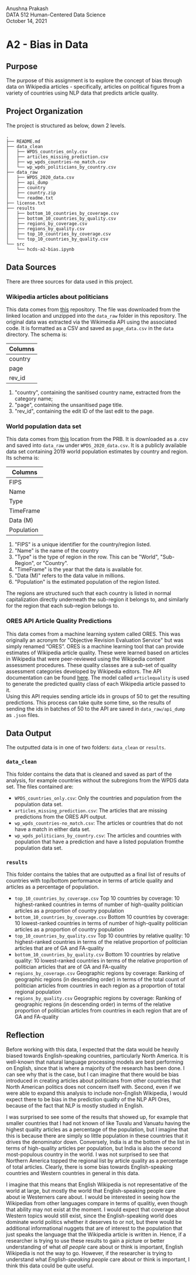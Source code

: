 Anushna Prakash  
DATA 512 Human-Centered Data Science  
October 14, 2021  

# A2 - Bias in Data

## Purpose
The purpose of this assignment is to explore the concept of bias through data on Wikipedia articles - specifically, articles on political figures from a variety of countries using NLP data that predicts article quality.

## Project Organization
The project is structured as below, down 2 levels.  
```
.
├── README.md
├── data_clean
│   ├── WPDS_countries_only.csv
│   ├── articles_missing_prediction.csv
│   ├── wp_wpds_countries-no_match.csv
│   └── wp_wpds_politicians_by_country.csv
├── data_raw
│   ├── WPDS_2020_data.csv
│   ├── api_dump
│   ├── country
│   ├── country.zip
│   └── readme.txt
├── license.txt
├── results
│   ├── bottom_10_countries_by_coverage.csv
│   ├── bottom_10_countries_by_quality.csv
│   ├── regions_by_coverage.csv
│   ├── regions_by_quality.csv
│   ├── top_10_countries_by_coverage.csv
│   └── top_10_countries_by_quality.csv
└── src
    └── hcds-a2-bias.ipynb
```

## Data Sources
There are three sources for data used in this project.  
### Wikipedia articles about politicians
This data comes from [this](https://figshare.com/articles/dataset/Untitled_Item/5513449) repository. The file was downloaded from the linked location and unzipped into the `data_raw` folder in this repository. The original data was extracted via the Wikimedia API using the associated code. It is formatted as a CSV and saved as `page_data.csv` in the `data` directory. The schema is:

| Columns  |
| ----- |
| country  |
| page  |
| rev_id |


1. "country", containing the sanitised country name, extracted from the category name;
2. "page", containing the unsanitised page title.
3. "rev_id", containing the edit ID of the last edit to the page.

### World population data set
This data comes from [this](https://www.prb.org/international/indicator/population/table/) location from the PRB. It is downloaded as a .csv and saved into `data_raw` under `WPDS_2020_data.csv`. It is a publicly available data set containing 2019 world population estimates by country and region. Its schema is:  

| Columns  |
| ----- |
| FIPS  |
| Name  |
| Type |
| TimeFrame |
| Data (M) |
| Population |


1. "FIPS" is a unique identifier for the country/region listed.  
2. "Name" is the name of the country  
3. "Type" is the type of region in the row. This can be "World", "Sub-Region", or "Country".  
4. "TimeFrame" is the year that the data is available for.  
5. "Data (M)" refers to the data value in millions.  
6. "Population" is the estimated population of the region listed. 

The regions are structured such that each country is listed in normal capitalization directly underneath the sub-region it belongs to, and similarly for the region that each sub-region belongs to.

### ORES API Article Quality Predictions
This data comes from a machine learning system called ORES. This was originally an acronym for "Objective Revision Evaluation Service" but was simply renamed “ORES”. ORES is a machine learning tool that can provide estimates of Wikipedia article quality. These were learned based on articles in Wikipedia that were peer-reviewed using the Wikipedia content assessment procedures. These quality classes are a sub-set of quality assessment categories developed by Wikipedia editors. The API documentation can be found [here](https://ores.wikimedia.org/v3/#!/scoring/get_v3_scores_context). The model called `articlequality` is used to generate the predicted quality class of each Wikipedia article passed to it.  
Using this API requies sending article ids in groups of 50 to get the resulting predictions. This process can take quite some time, so the results of sending the ids in batches of 50 to the API are saved in `data_raw/api_dump` as `.json` files.

## Data Output
The outputted data is in one of two folders: `data_clean` or `results`. 
### `data_clean`
This folder contains the data that is cleaned and saved as part of the analysis, for example countries without the subregions from the WPDS data set. The files contained are:  
- `WPDS_countries_only.csv`: Only the countries and population from the population data set.
- `articles_missing_prediction.csv`: The articles that are missing predictions from the ORES API output.
- `wp_wpds_countries-no_match.csv`: The articles or countries that do not have a match in either data set.
- `wp_wpds_politicians_by_country.csv`: The articles and countries with population that have a prediction and have a listed population fromthe population data set.

### `results`
This folder contains the tables that are outputted as a final list of results of countries with top/bottom performance in terms of article quality and articles as a percentage of population.  
- `top_10_countries_by_coverage.csv` Top 10 countries by coverage: 10 highest-ranked countries in terms of number of high-quality politician articles as a proportion of country population  
- `bottom_10_countries_by_coverage.csv` Bottom 10 countries by coverage: 10 lowest-ranked countries in terms of number of high-quality politician articles as a proportion of country population    
- `top_10_countries_by_quality.csv` Top 10 countries by relative quality: 10 highest-ranked countries in terms of the relative proportion of politician articles that are of GA and FA-quality   
- `bottom_10_countries_by_quality.csv` Bottom 10 countries by relative quality: 10 lowest-ranked countries in terms of the relative proportion of politician articles that are of GA and FA-quality   
- `regions_by_coverage.csv` Geographic regions by coverage: Ranking of geographic regions (in descending order) in terms of the total count of politician articles from countries in each region as a proportion of total regional population   
- `regions_by_quality.csv` Geographic regions by coverage: Ranking of geographic regions (in descending order) in terms of the relative proportion of politician articles from countries in each region that are of GA and FA-quality   

## Reflection
Before working with this data, I expected that the data would be heavily biased towards English-speaking countries, particularly North America. It is well-known that natural language processing models are best performing on English, since that is where a majority of the research has been done. I can see why that is the case, but I can imagine that there would be bias introduced in creating articles about politicians from other countries that North American politics does not concern itself with. Second, even if we were able to expand this analysis to include non-English Wikipedia, I would expect there to be bias in the prediction quality of the NLP API Ores, because of the fact that NLP is mostly studied in English.  

I was surprised to see some of the results that showed up, for example that smaller countries that I had not known of like Tuvalu and Vanuatu having the highest quality articles as a percentage of the population, but I imagine that this is because there are simply so little population in these countries that it drives the denominator down. Conversely, India is at the bottom of the list in terms of high-quality articles per population, but India is also the second most-populous country in the world. I was not surprised to see that Northern America topped the regional list by article quality as a percentage of total articles. Clearly, there is some bias towards English-speaking countries and Western countries in general in this data.  

I imagine that this means that English Wikipedia is not representative of the world at large, but mostly the world that English-speaking people care about ie Westerners care about. I would be interested in seeing how the Wikipedias from other languages compare in terms of qualitiy, even though that ability  may not exist at the moment. I would expect that coverage about Western topics would still exist, since the English-speaking world does dominate world politics whether it deserves to or not, but there would be additional informational nuggets that are of interest to the population that just speaks the language that the Wikipedia article is written in. Hence, if a researcher is trying to use these results to gain a picture or better understanding of what *all people* care about or think is important, English Wikipedia is not the way to go. However, if the researcher is trying to understand what *English-speaking people* care about or think is important, I think this data could be quite useful.